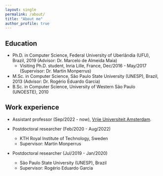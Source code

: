 ```yaml
---
layout: single
permalink: /about/
title: "About me"
author_profile: true
---
```


## Education

- Ph.D. in Computer Science, Federal University of Uberlândia (UFU), Brazil, 2019 (Advisor: Dr. Marcelo de Almeida Maia)
  - Visiting Ph.D. student, Inria Lille, France, Dec/2016 - May/2017 (Supervisor: Dr. Martin Monperrus)
- M.Sc. in Computer Science, São Paulo State University (UNESP), Brazil, 2013 (Advisor: Dr. Rogério Eduardo Garcia)
- B.Sc. in Computer Science, University of Western São Paulo (UNOESTE), 2010

## Work experience

- Assistant professor (Sep/2022 - now), [Vrije Universiteit Amsterdam](https://www.vu.nl/en).

- Postdoctoral researcher (Feb/2020 - Aug/2022)
  - KTH Royal Institute of Technology, Sweden
  - Supervisor: Martin Monperrus

- Postdoctoral researcher (Jul/2019 - Jan/2020)
  - São Paulo State University (UNESP), Brazil
  - Supervisor: Rogério Eduardo Garcia 
